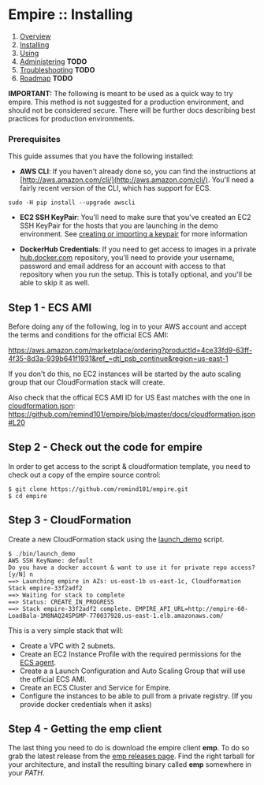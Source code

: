 # Empire :: Installing

1. [Overview](./README.md)
2. [Installing](./installing.md)
3. [Using](./using.md)
4. [Administering](./administering.md) **TODO**
5. [Troubleshooting](./troubleshooting.md) **TODO**
6. [Roadmap](./roadmap.md) **TODO**

**IMPORTANT:** The following is meant to be used as a quick way to try empire. This method is not suggested for a production environment, and should not be considered secure. There will be further docs describing best practices for production environments.

### Prerequisites

This guide assumes that you have the following installed:

* **AWS CLI**: If you haven't already done so, you can find the instructions at [http://aws.amazon.com/cli/](http://aws.amazon.com/cli/). You'll need a fairly recent version of the CLI, which has support for ECS.

```console
sudo -H pip install --upgrade awscli
```

* **EC2 SSH KeyPair**: You'll need to make sure that you've created an EC2 SSH KeyPair for the hosts that you are launching in the demo environment. See [creating or importing a keypair](http://docs.aws.amazon.com/AWSEC2/latest/UserGuide/ec2-key-pairs.html) for more information

* **DockerHub Credentials**: If you need to get access to images in a private [hub.docker.com](https://hub.docker.com/) repository, you'll need to provide your username, password and email address for an account with access to that repository when you run the setup. This is totally optional, and you'll be able to skip it as well.

## Step 1 - ECS AMI

Before doing any of the following, log in to your AWS account and accept the terms and conditions for the official ECS AMI:

https://aws.amazon.com/marketplace/ordering?productId=4ce33fd9-63ff-4f35-8d3a-939b641f1931&ref_=dtl_psb_continue&region=us-east-1

If you don't do this, no EC2 instances will be started by the auto scaling group that our CloudFormation stack will create.

Also check that the offical ECS AMI ID for US East matches with the one in [cloudformation.json](./cloudformation.json): https://github.com/remind101/empire/blob/master/docs/cloudformation.json#L20

## Step 2 - Check out the code for empire

In order to get access to the script & cloudformation template, you need to check out a copy of the empire source control:

```console
$ git clone https://github.com/remind101/empire.git
$ cd empire
```

## Step 3 - CloudFormation

Create a new CloudFormation stack using the [launch\_demo](../bin/launch_demo) script.


```console
$ ./bin/launch_demo
AWS SSH KeyName: default
Do you have a docker account & want to use it for private repo access? [y/N] n
==> Launching empire in AZs: us-east-1b us-east-1c, Cloudformation Stack empire-33f2adf2
==> Waiting for stack to complete
==> Status: CREATE_IN_PROGRESS
==> Stack empire-33f2adf2 complete. EMPIRE_API_URL=http://empire-60-LoadBala-1M8NAQ24SPGMP-770037928.us-east-1.elb.amazonaws.com/
```

This is a very simple stack that will:

* Create a VPC with 2 subnets.
* Create an EC2 Instance Profile with the required permissions for the [ECS agent](https://github.com/aws/amazon-ecs-agent).
* Create a a Launch Configuration and Auto Scaling Group that will use the official ECS AMI.
* Create an ECS Cluster and Service for Empire.
* Configure the instances to be able to pull from a private registry. (If you provide docker credentials when it asks)

## Step 4 - Getting the emp client

The last thing you need to do is download the empire client **emp**. To do so grab the latest release from the [emp releases page](https://github.com/remind101/emp/releases). Find the right tarball for your architecture, and install the resulting binary called **emp** somewhere in your *PATH*.
